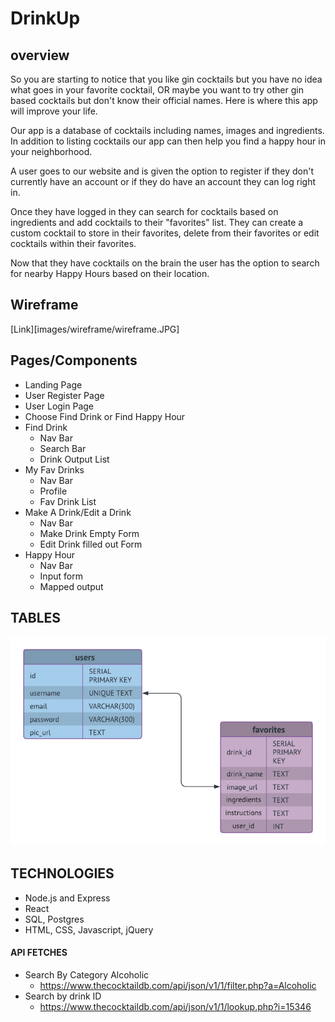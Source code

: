 # DrinkUp

## overview
So you are starting to notice that you like gin cocktails but you have no idea 
what goes in your favorite cocktail, OR maybe you want to try other gin based cocktails
but don't know their official names.  Here is where this app will improve your life.    
  
Our app is a database of cocktails including names, images and ingredients. In addition to 
listing cocktails our app can then help you find a happy hour in your neighborhood.  
  
A user goes to our website and is given the option to register if they
don't currently have an account or if they do have an account they can log right in.  
  
Once they have logged in they can search for cocktails based on ingredients and add
cocktails to their "favorites" list.  They can create a custom cocktail to store in their
favorites, delete from their favorites or edit cocktails within their favorites.  
  
Now that they have cocktails on the brain the user has the option to search for nearby 
Happy Hours based on their location.

## Wireframe
[Link][images/wireframe/wireframe.JPG] 

## Pages/Components
+ Landing Page
+ User Register Page
+ User Login Page
+ Choose Find Drink or Find Happy Hour
+ Find Drink
    + Nav Bar
    + Search Bar
    + Drink Output List
+ My Fav Drinks
    + Nav Bar
    + Profile
    + Fav Drink List
+ Make A Drink/Edit a Drink
    + Nav Bar
    + Make Drink Empty Form
    + Edit Drink filled out Form
+ Happy Hour
    + Nav Bar
    + Input form
    + Mapped output
  
## TABLES  
![](images/tables/tables.png)  

## TECHNOLOGIES  
+ Node.js and Express
+ React
+ SQL, Postgres
+ HTML, CSS, Javascript, jQuery

#### API FETCHES
+ Search By Category Alcoholic
    + https://www.thecocktaildb.com/api/json/v1/1/filter.php?a=Alcoholic
+ Search by drink ID
    + https://www.thecocktaildb.com/api/json/v1/1/lookup.php?i=15346
